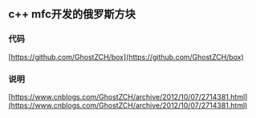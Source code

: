 
## c++ mfc开发的俄罗斯方块

### 代码

[https://github.com/GhostZCH/box](https://github.com/GhostZCH/box)

### 说明
[https://www.cnblogs.com/GhostZCH/archive/2012/10/07/2714381.html](https://www.cnblogs.com/GhostZCH/archive/2012/10/07/2714381.html)